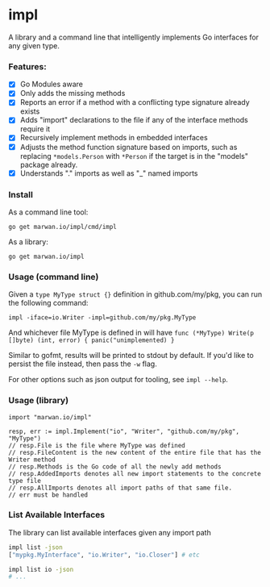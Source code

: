 # impl

A library and a command line that intelligently implements Go interfaces for any given type.


### Features:

- [x] Go Modules aware
- [x] Only adds the missing methods
- [x] Reports an error if a method with a conflicting type signature already exists
- [x] Adds "import" declarations to the file if any of the interface methods require it
- [x] Recursively implement methods in embedded interfaces
- [x] Adjusts the method function signature based on imports, such as replacing `*models.Person` with `*Person` if the target is in the "models" package already.
- [x] Understands "." imports as well as "_" named imports
 
### Install

As a command line tool:

`go get marwan.io/impl/cmd/impl`

As a library: 

`go get marwan.io/impl`

### Usage (command line)

Given a `type MyType struct {}` definition in github.com/my/pkg, you can run the following command:

`impl -iface=io.Writer -impl=github.com/my/pkg.MyType` 

And whichever file MyType is defined in will have `func (*MyType) Write(p []byte) (int, error) { panic("unimplemented) }` 

Similar to gofmt, results will be printed to stdout by default. If you'd like to persist the file instead, then pass the `-w` flag.

For other options such as json output for tooling, see `impl --help`.

### Usage (library)

```golang
import "marwan.io/impl"

resp, err := impl.Implement("io", "Writer", "github.com/my/pkg", "MyType")
// resp.File is the file where MyType was defined
// resp.FileContent is the new content of the entire file that has the Writer method
// resp.Methods is the Go code of all the newly add methods
// resp.AddedImports denotes all new import statements to the concrete type file
// resp.AllImports denotes all import paths of that same file.
// err must be handled
```

### List Available Interfaces

The library can list available interfaces given any import path

```bash
impl list -json
["mypkg.MyInterface", "io.Writer", "io.Closer"] # etc

impl list io -json
# ...
```
